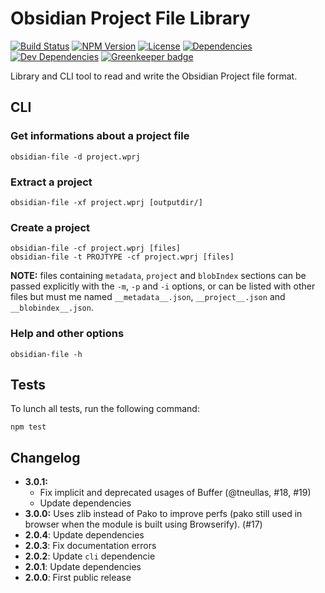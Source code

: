 # Obsidian Project File Library

[![Build Status](https://travis-ci.org/wanadev/obsidian-file.svg?branch=master)](https://travis-ci.org/wanadev/obsidian-file)
[![NPM Version](http://img.shields.io/npm/v/obsidian-file.svg?style=flat)](https://www.npmjs.com/package/obsidian-file)
[![License](http://img.shields.io/npm/l/obsidian-file.svg?style=flat)](https://github.com/wanadev/obsidian-file/blob/master/LICENSE)
[![Dependencies](https://img.shields.io/david/wanadev/obsidian-file.svg?maxAge=2592000)]()
[![Dev Dependencies](https://img.shields.io/david/dev/wanadev/obsidian-file.svg?maxAge=2592000)]()
[![Greenkeeper badge](https://badges.greenkeeper.io/wanadev/obsidian-file.svg)](https://greenkeeper.io/)


Library and CLI tool to read and write the Obsidian Project file format.


## CLI

### Get informations about a project file

    obsidian-file -d project.wprj

### Extract a project

    obsidian-file -xf project.wprj [outputdir/]

### Create a project

    obsidian-file -cf project.wprj [files]
    obsidian-file -t PROJTYPE -cf project.wprj [files]

__NOTE:__ files containing `metadata`, `project` and `blobIndex` sections can
be passed explicitly with the `-m`, `-p` and `-i` options, or can be listed
with other files but must me named `__metadata__.json`, `__project__.json` and
`__blobindex__.json`.

### Help and other options

    obsidian-file -h


## Tests

To lunch all tests, run the following command:

    npm test


## Changelog

* **3.0.1:**
  * Fix implicit and deprecated usages of Buffer (@tneullas, #18, #19)
  * Update dependencies
* **3.0.0:** Uses zlib instead of Pako to improve perfs (pako still used in browser when the module is built using Browserify). (#17)
* **2.0.4**: Update dependencies
* **2.0.3**: Fix documentation errors
* **2.0.2**: Update `cli` dependencie
* **2.0.1**: Update dependencies
* **2.0.0**: First public release
